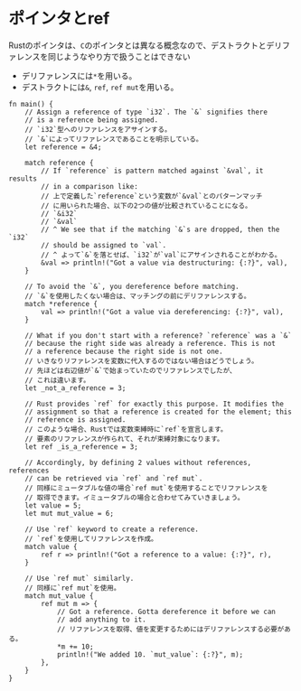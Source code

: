 <!--
# pointers/ref
-->
# ポインタとref

<!--
For pointers, a distinction needs to be made between destructuring
and dereferencing as they are different concepts which are used
differently from a language like `C`.
-->
Rustのポインタは、`C`のポインタとは異なる概念なので、デストラクトとデリファレンスを同じようなやり方で扱うことはできない

<!--
 * Dereferencing uses `*`
 * Destructuring uses `&`, `ref`, and `ref mut`
-->
* デリファレンスには`*`を用いる。
* デストラクトには`&`, `ref`, `ref mut`を用いる。

```rust,editable
fn main() {
    // Assign a reference of type `i32`. The `&` signifies there
    // is a reference being assigned.
    // `i32`型へのリファレンスをアサインする。
    // `&`によってリファレンスであることを明示している。
    let reference = &4;

    match reference {
        // If `reference` is pattern matched against `&val`, it results
        // in a comparison like:
        // 上で定義した`reference`という変数が`&val`とのパターンマッチ
        // に用いられた場合、以下の2つの値が比較されていることになる。
        // `&i32`
        // `&val`
        // ^ We see that if the matching `&`s are dropped, then the `i32`
        // should be assigned to `val`.
        // ^ よって`&`を落とせば、`i32`が`val`にアサインされることがわかる。
        &val => println!("Got a value via destructuring: {:?}", val),
    }

    // To avoid the `&`, you dereference before matching.
    // `&`を使用したくない場合は、マッチングの前にデリファレンスする。
    match *reference {
        val => println!("Got a value via dereferencing: {:?}", val),
    }

    // What if you don't start with a reference? `reference` was a `&`
    // because the right side was already a reference. This is not
    // a reference because the right side is not one.
    // いきなりリファレンスを変数に代入するのではない場合はどうでしょう。
    // 先ほどは右辺値が`&`で始まっていたのでリファレンスでしたが、
    // これは違います。
    let _not_a_reference = 3;

    // Rust provides `ref` for exactly this purpose. It modifies the
    // assignment so that a reference is created for the element; this
    // reference is assigned.
    // このような場合、Rustでは変数束縛時に`ref`を宣言します。
    // 要素のリファレンスが作られて、それが束縛対象になります。
    let ref _is_a_reference = 3;

    // Accordingly, by defining 2 values without references, references
    // can be retrieved via `ref` and `ref mut`.
    // 同様にミュータブルな値の場合`ref mut`を使用することでリファレンスを
    // 取得できます。イミュータブルの場合と合わせてみていきましょう。
    let value = 5;
    let mut mut_value = 6;

    // Use `ref` keyword to create a reference.
    // `ref`を使用してリファレンスを作成。
    match value {
        ref r => println!("Got a reference to a value: {:?}", r),
    }

    // Use `ref mut` similarly.
    // 同様に`ref mut`を使用。
    match mut_value {
        ref mut m => {
            // Got a reference. Gotta dereference it before we can
            // add anything to it.
            // リファレンスを取得、値を変更するためにはデリファレンスする必要がある。
            *m += 10;
            println!("We added 10. `mut_value`: {:?}", m);
        },
    }
}
```

